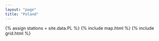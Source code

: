 ```yaml
---
layout: "page"
title: "Poland"
---
```


{% assign stations = site.data.PL %}
{% include map.html %}
{% include grid.html %}